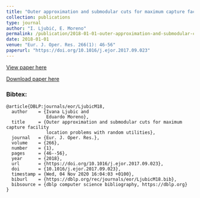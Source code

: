 ```yaml
---
title: "Outer approximation and submodular cuts for maximum capture facility location problems with random utilities"
collection: publications
type: journal
author: "I. Ljubić, E. Moreno"
permalink: /publication/2018-01-01-outer-approximation-and-submodular-cuts-for-maximum-capture-facility-location-problems-with-random-utilities
date: 2018-01-01
venue: "Eur. J. Oper. Res. 266(1): 46-56"
paperurl: "https://doi.org/10.1016/j.ejor.2017.09.023"
---
```


[View paper here](https://doi.org/10.1016/j.ejor.2017.09.023)

[Download paper here]({{site.url}}/docs/publications/MaxCapture.pdf)

### Bibtex:

```
@article{DBLP:journals/eor/LjubicM18,
  author    = {Ivana Ljubic and
               Eduardo Moreno},
  title     = {Outer approximation and submodular cuts for maximum capture facility
               location problems with random utilities},
  journal   = {Eur. J. Oper. Res.},
  volume    = {266},
  number    = {1},
  pages     = {46--56},
  year      = {2018},
  url       = {https://doi.org/10.1016/j.ejor.2017.09.023},
  doi       = {10.1016/j.ejor.2017.09.023},
  timestamp = {Wed, 04 Nov 2020 16:04:03 +0100},
  biburl    = {https://dblp.org/rec/journals/eor/LjubicM18.bib},
  bibsource = {dblp computer science bibliography, https://dblp.org}
}
```
